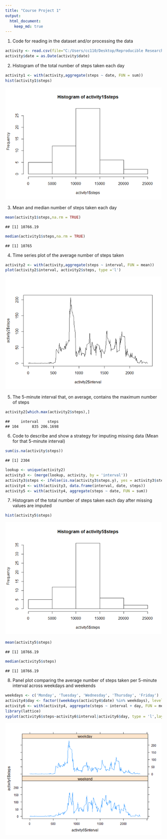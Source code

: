 ```yaml
---
title: "Course Project 1"
output: 
  html_document:
    keep_md: true
---
```


1. Code for reading in the dataset and/or processing the data 


```r
activity <- read.csv(file="C:/Users/cc110/Desktop/Reproducible Research/activity.csv", header=TRUE)
activity$date = as.Date(activity$date)
```

2. Histogram of the total number of steps taken each day


```r
activity1 <- with(activity,aggregate(steps ~ date, FUN = sum))
hist(activity1$steps)
```

![](PA1_template_files/figure-html/unnamed-chunk-2-1.png)<!-- -->

3. Mean and median number of steps taken each day


```r
mean(activity1$steps,na.rm = TRUE)
```

```
## [1] 10766.19
```

```r
median(activity1$steps,na.rm = TRUE)
```

```
## [1] 10765
```

4. Time series plot of the average number of steps taken


```r
activity2 <- with(activity,aggregate(steps ~ interval, FUN = mean))
plot(activity2$interval, activity2$steps, type ='l')
```

![](PA1_template_files/figure-html/unnamed-chunk-4-1.png)<!-- -->

5. The 5-minute interval that, on average, contains the maximum number of steps


```r
activity2[which.max(activity2$steps),]
```

```
##     interval    steps
## 104      835 206.1698
```

6. Code to describe and show a strategy for imputing missing data (Mean for that 5-minute interval)


```r
sum(is.na(activity$steps))
```

```
## [1] 2304
```

```r
lookup <- unique(activity2)
activity3 <- (merge(lookup, activity, by = 'interval'))
activity3$steps <- ifelse(is.na(activity3$steps.y), yes = activity3$steps.x, no = activity3$steps.y)
activity4 <- with(activity3, data.frame(interval, date, steps))
activity5 <- with(activity4, aggregate(steps ~ date, FUN = sum))
```

7. Histogram of the total number of steps taken each day after missing values are imputed


```r
hist(activity5$steps)
```

![](PA1_template_files/figure-html/unnamed-chunk-7-1.png)<!-- -->

```r
mean(activity5$steps)
```

```
## [1] 10766.19
```

```r
median(activity5$steps)
```

```
## [1] 10766.19
```

8. Panel plot comparing the average number of steps taken per 5-minute interval across weekdays and weekends


```r
weekdays <- c('Monday', 'Tuesday', 'Wednesday', 'Thursday', 'Friday')
activity4$day <- factor((weekdays(activity4$date) %in% weekdays), levels=c(FALSE, TRUE), labels=c('weekend', 'weekday')) 
activity6 <- with(activity4, aggregate(steps ~ interval + day, FUN = mean))
library(lattice)
xyplot(activity6$steps~activity6$interval|activity6$day, type = 'l',layout = c(1,2))
```

![](PA1_template_files/figure-html/unnamed-chunk-8-1.png)<!-- -->
